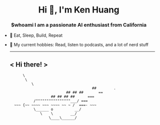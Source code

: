 <h1 align="center">Hi 👋, I'm Ken Huang</h1>
<h3 align="center">$whoami I am a passionate AI enthusiast from California</h3>

- 🔭 Eat, Sleep, Build, Repeat
- 🍐 My current hobbies: Read, listen to podcasts, and a lot of nerd stuff


     _____ 
    < Hi there! >
     ----- 
            \
             \
                \     
                                            ##        .            
                                ## ## ##       ==            
                         ## ## ## ##      ===            
                 /""""""""""""""""___/ ===        
        ~~~ {~~ ~~~~ ~~~ ~~~~ ~~ ~ /  ===- ~~~   
                 \______ o          __/            
                    \    \        __/             
                        \____\______/   
